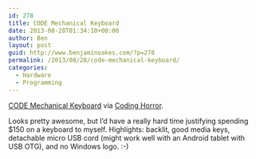 ```yaml
---
id: 278
title: CODE Mechanical Keyboard
date: 2013-08-28T01:34:10+00:00
author: Ben
layout: post
guid: http://www.benjaminoakes.com/?p=278
permalink: /2013/08/28/code-mechanical-keyboard/
categories:
  - Hardware
  - Programming
---
```

[CODE Mechanical Keyboard](http://codekeyboards.com/) via [Coding Horror](http://www.codinghorror.com/blog/2013/08/the-code-keyboard.html).

Looks pretty awesome, but I&#8217;d have a really hard time justifying spending $150 on a keyboard to myself. Highlights: backlit, good media keys, detachable micro USB cord (might work well with an Android tablet with USB OTG), and no Windows logo. :-)